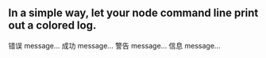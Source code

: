 ## In a simple way, let your node command line print out a colored log.

错误 message...
成功 message...
警告 message...
信息 message...